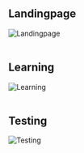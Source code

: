 <!--
<br>
:link: Live test at <a href="https://vocab37.herokuapp.com">https://vocab37.herokuapp.com</a>
<br>
<br>
<br>
-->
<br>
<h2>Landingpage</h2>

![Landingpage](https://user-images.githubusercontent.com/20826671/116298933-5d2f0a00-a79d-11eb-8ef7-e131024a7ecb.PNG)
<br>
<br>
<h2>Learning</h2>

![Learning](https://user-images.githubusercontent.com/20826671/116300022-afbcf600-a79e-11eb-9e8d-17d7fef5da91.PNG)
<br>
<br>
<h2>Testing</h2>

![Testing](https://user-images.githubusercontent.com/20826671/116302588-a7b28580-a7a1-11eb-9df3-9b1887362f17.PNG)
